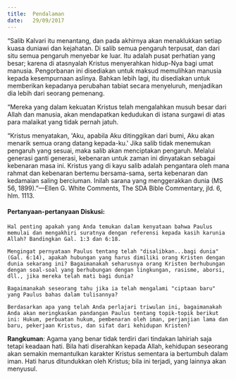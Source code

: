 ```yaml
---
title:  Pendalaman
date:   29/09/2017
---
```


“Salib Kalvari itu menantang, dan pada akhirnya akan menaklukkan setiap kuasa duniawi dan kejahatan. Di salib semua pengaruh terpusat, dan dari situ semua pengaruh menyebar ke luar. Itu adalah pusat perhatian yang besar; karena di atasnyalah Kristus menyerahkan hidup-Nya bagi umat manusia. Pengorbanan ini disediakan untuk maksud memulihkan manusia kepada kesempurnaan aslinya. Bahkan lebih lagi, itu disediakan untuk memberikan kepadanya perubahan tabiat secara menyeluruh, menjadikan dia lebih dari seorang pemenang.

“Mereka yang dalam kekuatan Kristus telah mengalahkan musuh besar dari Allah dan manusia, akan mendapatkan kedudukan di istana surgawi di atas para malaikat yang tidak pernah jatuh.

“Kristus menyatakan, 'Aku, apabila Aku ditinggikan dari bumi, Aku akan menarik semua orang datang kepada-ku.' Jika salib tidak menemukan pengaruh yang sesuai, maka salib akan menciptakan pengaruh. Melalui generasi ganti generasi, kebenaran untuk zaman ini dinyatakan sebagai kebenaran masa ini. Kristus yang di kayu salib adalah pengantara oleh mana rahmat dan kebenaran bertemu bersama-sama, serta kebenaran dan kedamaian saling berciuman. Inilah sarana yang menggerakkan dunia (MS 56, 1899).”—Ellen G. White Comments, The SDA Bible Commentary, jld. 6, hlm. 1113.

#### Pertanyaan-pertanyaan Diskusi:

`Hal penting apakah yang Anda temukan dalam kenyataan bahwa Paulus memulai dan mengakhiri suratnya dengan referensi kepada kasih karunia Allah? Bandingkan Gal. 1:3 dan 6:18.`

`Mengingat pernyataan Paulus tentang telah "disalibkan...bagi dunia" (Gal. 6:14), apakah hubungan yang harus dimiliki orang Kristen dengan dunia sekarang ini? Bagaimanakah seharusnya orang Kristen berhubungan dengan soal-soal yang berhubungan dengan lingkungan, rasisme, aborsi, dll., jika mereka telah mati bagi dunia?`

`Bagaimanakah seseorang tahu jika ia telah mengalami "ciptaan baru" yang Paulus bahas dalam tulisannya?`

`Berdasarkan apa yang telah Anda perlajari triwulan ini, bagaimanakah Anda akan meringkaskan pandangan Paulus tentang topik-topik berikut ini: Hukum, perbuatan hukum, pembenaran oleh iman, perjanjian lama dan baru, pekerjaan Kristus, dan sifat dari kehidupan Kristen?`

**Rangkuman**: Agama yang benar tidak terdiri dari tindakan lahiriah saja tetapi keadaan hati. Bila hati diserahkan kepada Allah, kehidupan seseorang akan semakin memantulkan karakter Kristus sementara ia bertumbuh dalam iman. Hati harus ditundukkan oleh Kristus; bila ini terjadi, yang lainnya akan menyusul.
